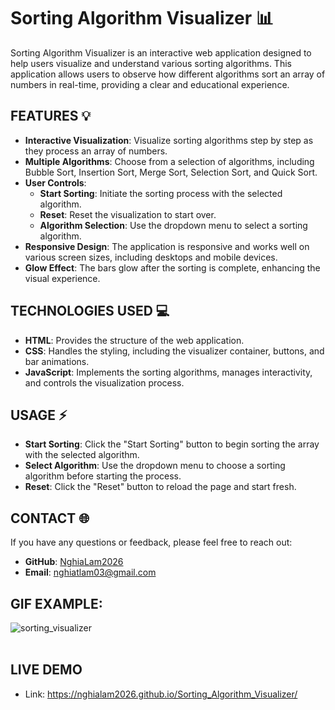 # Sorting Algorithm Visualizer 📊

Sorting Algorithm Visualizer is an interactive web application designed to help users visualize and understand various sorting algorithms. This application allows users to observe how different algorithms sort an array of numbers in real-time, providing a clear and educational experience.

## FEATURES 💡

- **Interactive Visualization**: Visualize sorting algorithms step by step as they process an array of numbers.
- **Multiple Algorithms**: Choose from a selection of algorithms, including Bubble Sort, Insertion Sort, Merge Sort, Selection Sort, and Quick Sort.
- **User Controls**: 
  - **Start Sorting**: Initiate the sorting process with the selected algorithm.
  - **Reset**: Reset the visualization to start over.
  - **Algorithm Selection**: Use the dropdown menu to select a sorting algorithm.
- **Responsive Design**: The application is responsive and works well on various screen sizes, including desktops and mobile devices.
- **Glow Effect**: The bars glow after the sorting is complete, enhancing the visual experience.

## TECHNOLOGIES USED 💻

- **HTML**: Provides the structure of the web application.
- **CSS**: Handles the styling, including the visualizer container, buttons, and bar animations.
- **JavaScript**: Implements the sorting algorithms, manages interactivity, and controls the visualization process.

## USAGE ⚡

- **Start Sorting**: Click the "Start Sorting" button to begin sorting the array with the selected algorithm.
- **Select Algorithm**: Use the dropdown menu to choose a sorting algorithm before starting the process.
- **Reset**: Click the "Reset" button to reload the page and start fresh.

## CONTACT 🌐

If you have any questions or feedback, please feel free to reach out:

- **GitHub**: [NghiaLam2026](https://github.com/NghiaLam2026)
- **Email**: [nghiatlam03@gmail.com](mailto:nghiatlam03@gmail.com)

## GIF EXAMPLE:

![sorting_visualizer](https://github.com/NghiaLam2026/Sorting-Algorithm-Visualizer/assets/118234173/b5f70890-0515-4e99-9579-b4b6f94cf005)
<br>
<br>
## LIVE DEMO 
- Link: https://nghialam2026.github.io/Sorting_Algorithm_Visualizer/
